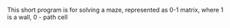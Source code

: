 This short program is for solving a maze, represented as 0-1 matrix,
where 1 is a wall, 0 - path cell